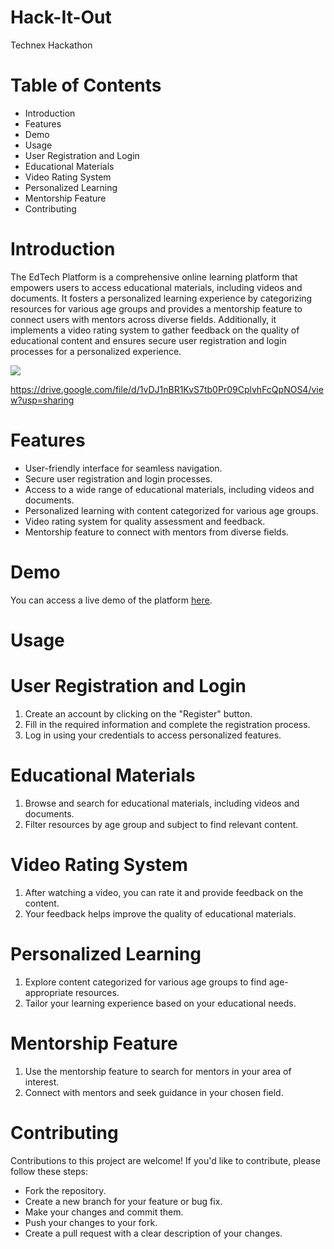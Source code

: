 # Hack-It-Out

Technex Hackathon

# Table of Contents
- Introduction
- Features
- Demo
- Usage
- User Registration and Login
- Educational Materials
- Video Rating System
- Personalized Learning
- Mentorship Feature
- Contributing

# Introduction
The EdTech Platform is a comprehensive online learning platform that empowers users to access educational materials, including videos and documents. It fosters a personalized learning experience by categorizing resources for various age groups and provides a mentorship feature to connect users with mentors across diverse fields. Additionally, it implements a video rating system to gather feedback on the quality of educational content and ensures secure user registration and login processes for a personalized experience.

<img src="public/images/Brothers of Night's Watch.webm"> <br/>

https://drive.google.com/file/d/1vDJ1nBR1KvS7tb0Pr09CplvhFcQpNOS4/view?usp=sharing



# Features
- User-friendly interface for seamless navigation.
- Secure user registration and login processes.
- Access to a wide range of educational materials, including videos and documents.
- Personalized learning with content categorized for various age groups.
- Video rating system for quality assessment and feedback.
- Mentorship feature to connect with mentors from diverse fields.

# Demo
You can access a live demo of the platform [here]().



# Usage

# User Registration and Login
1. Create an account by clicking on the "Register" button.
2. Fill in the required information and complete the registration process.
3. Log in using your credentials to access personalized features.
   
# Educational Materials
1. Browse and search for educational materials, including videos and documents.
2. Filter resources by age group and subject to find relevant content.

# Video Rating System
1. After watching a video, you can rate it and provide feedback on the content.
2. Your feedback helps improve the quality of educational materials.

# Personalized Learning
1. Explore content categorized for various age groups to find age-appropriate resources.
2. Tailor your learning experience based on your educational needs.

# Mentorship Feature
1. Use the mentorship feature to search for mentors in your area of interest.
2. Connect with mentors and seek guidance in your chosen field.

# Contributing
Contributions to this project are welcome! If you'd like to contribute, please follow these steps:

- Fork the repository.
- Create a new branch for your feature or bug fix.
- Make your changes and commit them.
- Push your changes to your fork.
- Create a pull request with a clear description of your changes.
